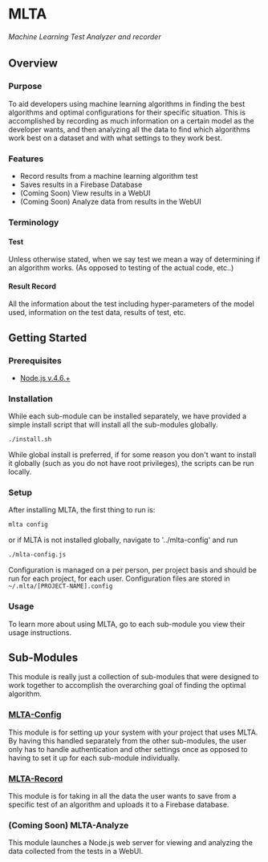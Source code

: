 # MLTA
###### Machine Learning Test Analyzer and recorder

## Overview

### Purpose
To aid developers using machine learning algorithms in finding the best algorithms and optimal configurations for their specific situation. This is accomplished by recording as much information on a certain model as the developer wants, and then analyzing all the data to find which algorithms work best on a dataset and with what settings to they work best.

### Features
- Record results from a machine learning algorithm test
- Saves results in a Firebase Database
- (Coming Soon) View results in a WebUI
- (Coming Soon) Analyze data from results in the WebUI


### Terminology

#### Test
Unless otherwise stated, when we say test we mean a way of determining if an algorithm works. (As opposed to testing of the actual code, etc..)
#### Result Record

All the information about the test including hyper-parameters of the model used, information on the test data, results of test, etc.


## Getting Started

### Prerequisites
- [Node.js v.4.6.+](https://nodejs.org/en/)

### Installation
While each sub-module can be installed separately, we have provided a simple install script that will install all the sub-modules globally.
``` bash
./install.sh
```
While global install is preferred, if for some reason you don't want to install it globally (such as you do not have root privileges), the scripts can be run locally.

### Setup
After installing MLTA, the first thing to run is:
``` bash
mlta config
```
or if MLTA is not installed globally, navigate to '../mlta-config' and run
```bash
./mlta-config.js
```
Configuration is managed on a per person, per project basis and should be run for each project, for each user. Configuration files are stored in `~/.mlta/[PROJECT-NAME].config`

### Usage
To learn more about using MLTA, go to each sub-module you view their usage instructions.

## Sub-Modules
This module is really just a collection of sub-modules that were designed to work together to accomplish the overarching goal of finding the optimal algorithm.

### [MLTA-Config](mlta-config)
This module is for setting up your system with your project that uses MLTA. By having this handled separately from the other sub-modules, the user only has to handle authentication and other settings once as opposed to having to set it up for each sub-module individually.

### [MLTA-Record](mlta-record)
This module is for taking in all the data the user wants to save from a specific test of an algorithm and uploads it to a Firebase database.

### (Coming Soon) MLTA-Analyze
This module launches a Node.js web server for viewing and analyzing the data collected from the tests in a WebUI.
